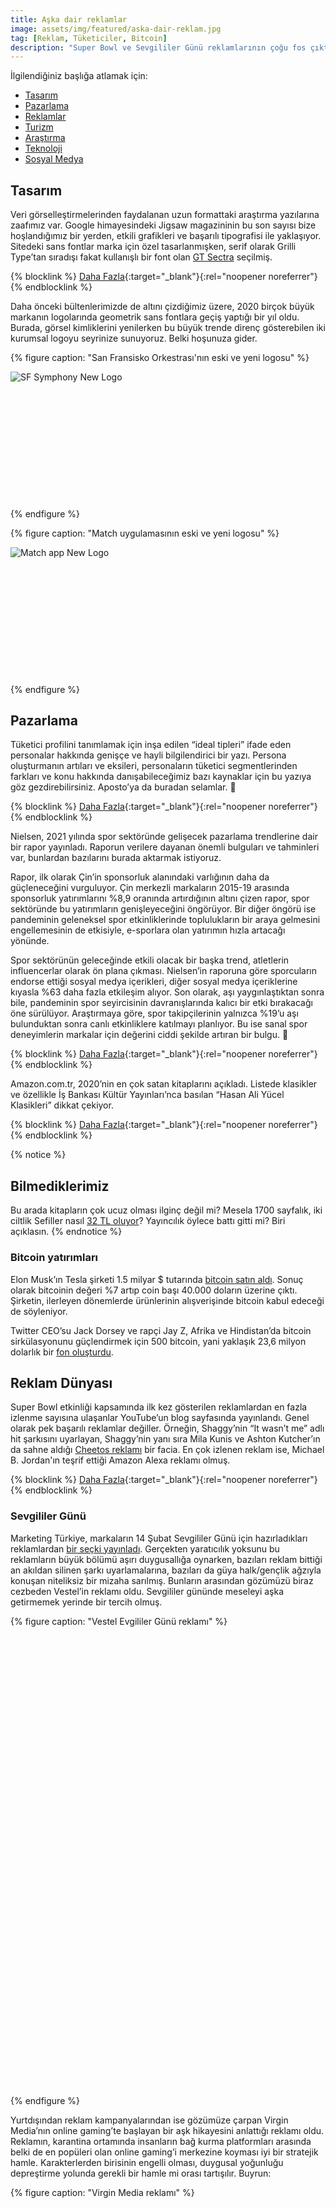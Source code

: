 ```yaml
---
title: Aşka dair reklamlar
image: assets/img/featured/aska-dair-reklam.jpg
tag: [Reklam, Tüketiciler, Bitcoin]
description: "Super Bowl ve Sevgililer Günü reklamlarının çoğu fos çıktı. Nadir güzellikleri sizin için ayıklayıp bu yazıda sunduk."
---
```


İlgilendiğiniz başlığa atlamak için:
- [Tasarım](#tasarım)
- [Pazarlama](#pazarlama)
- [Reklamlar](#reklam-dünyası)
- [Turizm](#turizm)
- [Araştırma](#araştırma)
- [Teknoloji](#teknoloji)
- [Sosyal Medya](#sosyal-medya)

## Tasarım

Veri görselleştirmelerinden faydalanan uzun formattaki araştırma yazılarına zaafımız var. Google himayesindeki Jigsaw magazininin bu son sayısı bize hoşlandığımız bir yerden, etkili grafikleri ve başarılı tipografisi ile yaklaşıyor. Sitedeki sans fontlar marka için özel tasarlanmışken, serif olarak Grilli Type’tan sıradışı fakat kullanışlı bir font olan [GT Sectra](https://www.grillitype.com/typeface/gt-sectra) seçilmiş.

{% blocklink %}
[Daha Fazla](https://jigsaw.google.com/the-current/white-supremacy/data-visualization/){:target="_blank"}{:rel="noopener noreferrer"}
{% endblocklink %}

Daha önceki bültenlerimizde de altını çizdiğimiz üzere, 2020 birçok büyük markanın logolarında geometrik sans fontlara geçiş yaptığı bir yıl oldu. Burada, görsel kimliklerini yenilerken bu büyük trende direnç gösterebilen iki kurumsal logoyu seyrinize sunuyoruz. Belki hoşunuza gider.

{% figure caption: "San Fransisko Orkestrası'nın eski ve yeni logosu" %}
<div class="ratio-box" style="padding-bottom: 40.0417101%">
<img alt="SF Symphony New Logo" class="lazyload" data-src="/assets/img/content/sf-sym-logo.jpg">
</div>
{% endfigure %}

{% figure caption: "Match uygulamasının eski ve yeni logosu" %}
<div class="ratio-box" style="padding-bottom: 40.0417101%">
<img alt="Match app New Logo" class="lazyload" data-src="/assets/img/content/match-logo.jpg">
</div>
{% endfigure %}

## Pazarlama

Tüketici profilini tanımlamak için inşa edilen “ideal tipleri” ifade eden personalar hakkında genişçe ve hayli bilgilendirici bir yazı. Persona oluşturmanın artıları ve eksileri, personaların tüketici segmentlerinden farkları ve konu hakkında danışabileceğimiz bazı kaynaklar için bu yazıya göz gezdirebilirsiniz. Aposto’ya da buradan selamlar. 👋

{% blocklink %}
[Daha Fazla](https://apos.to/i/bulten-17-personalar){:target="_blank"}{:rel="noopener noreferrer"}
{% endblocklink %}

Nielsen, 2021 yılında spor sektöründe gelişecek pazarlama trendlerine dair bir rapor yayınladı. Raporun verilere dayanan önemli bulguları ve tahminleri var, bunlardan bazılarını burada aktarmak istiyoruz. 

Rapor, ilk olarak Çin’in sponsorluk alanındaki varlığının daha da güçleneceğini vurguluyor. Çin merkezli markaların 2015-19 arasında sponsorluk yatırımlarını %8,9 oranında artırdığının altını çizen rapor, spor sektöründe bu yatırımların genişleyeceğini öngörüyor. Bir diğer öngörü ise pandeminin geleneksel spor etkinliklerinde toplulukların bir araya gelmesini engellemesinin de etkisiyle, e-sporlara olan yatırımın hızla artacağı yönünde. 

Spor sektörünün geleceğinde etkili olacak bir başka trend, atletlerin influencerlar olarak ön plana çıkması. Nielsen’in raporuna göre sporcuların endorse ettiği sosyal medya içerikleri, diğer sosyal medya içeriklerine kıyasla %63 daha fazla etkileşim alıyor. Son olarak, aşı yaygınlaştıktan sonra bile, pandeminin spor seyircisinin davranışlarında kalıcı bir etki bırakacağı öne sürülüyor. Araştırmaya göre, spor takipçilerinin yalnızca %19’u aşı bulunduktan sonra canlı etkinliklere katılmayı planlıyor. Bu ise sanal spor deneyimlerin markalar için değerini ciddi şekilde artıran bir bulgu. 🏀

{% blocklink %}
[Daha Fazla](https://www.nielsen.com/us/en/insights/report/2021/the-changing-value-of-sponsorship-2021-sports-marketing-trends/){:target="_blank"}{:rel="noopener noreferrer"}
{% endblocklink %}

Amazon.com.tr, 2020’nin en çok satan kitaplarını açıkladı. Listede klasikler ve özellikle İş Bankası Kültür Yayınları’nca basılan “Hasan Ali Yücel Klasikleri” dikkat çekiyor.

{% blocklink %}
[Daha Fazla](https://digitalage.com.tr/amazon-com-tr-2020nin-en-cok-satan-kitaplarini-acikladi/){:target="_blank"}{:rel="noopener noreferrer"}
{% endblocklink %}

{% notice %}
## Bilmediklerimiz
Bu arada kitapların çok ucuz olması ilginç değil mi? Mesela 1700 sayfalık, iki ciltlik Sefiller nasıl [32 TL oluyor](https://www.amazon.com.tr/Sefiller-Kitap-Tak%C4%B1m-Victor-Hugo/dp/6053324744/ref=sr_1_3?__mk_tr_TR=%C3%85M%C3%85%C5%BD%C3%95%C3%91&crid=I8MM62A74DNF&dchild=1&keywords=kitap&qid=1613500322&sprefix=kitap%2Caps%2C226&sr=8-3)? Yayıncılık öylece battı gitti mi? Biri açıklasın.
{% endnotice %}

### Bitcoin yatırımları

Elon Musk’ın Tesla şirketi 1.5 milyar $ tutarında [bitcoin satın aldı](https://techcrunch.com/2021/02/08/tesla-buys-1-5b-in-bitcoin-may-accept-the-cryptocurrency-as-payment-in-the-future). Sonuç olarak bitcoinin değeri %7 artıp coin başı 40.000 doların üzerine çıktı. Şirketin, ilerleyen dönemlerde ürünlerinin alışverişinde bitcoin kabul edeceği de söyleniyor. 

Twitter CEO’su Jack Dorsey ve rapçi Jay Z, Afrika ve Hindistan’da bitcoin sirkülasyonunu güçlendirmek için 500 bitcoin, yani yaklaşık 23,6 milyon dolarlık bir [fon oluşturdu](https://techcrunch.com/2021/02/12/jack-dorsey-and-jay-z-invest-23-6-million-to-fund-bitcoin-development). 

## Reklam Dünyası

Super Bowl etkinliği kapsamında ilk kez gösterilen reklamlardan en fazla izlenme sayısına ulaşanlar YouTube’un blog sayfasında yayınlandı. Genel olarak pek başarılı reklamlar değiller. Örneğin, Shaggy’nin “It wasn’t me” adlı hit şarkısını uyarlayan, Shaggy’nin yanı sıra Mila Kunis ve Ashton Kutcher’ın da sahne aldığı [Cheetos reklamı](https://www.youtube.com/watch?v=o7yvrDTtsHw&feature=emb_title) bir facia. En çok izlenen reklam ise, Michael B. Jordan'ın teşrif ettiği Amazon Alexa reklamı olmuş.

{% blocklink %}
[Daha Fazla](https://blog.youtube/news-and-events/2021-youtube-adblitz-awards/){:target="_blank"}{:rel="noopener noreferrer"}
{% endblocklink %}

### Sevgililer Günü

Marketing Türkiye, markaların 14 Şubat Sevgililer Günü için hazırladıkları reklamlardan [bir seçki yayınladı](https://www.marketingturkiye.com.tr/haberler/markalar-aska-geldi-iste-2021in-sevgililer-gunu-kampanyalari/). Gerçekten yaratıcılık yoksunu bu reklamların büyük bölümü aşırı duygusallığa oynarken, bazıları reklam bittiği an akıldan silinen şarkı uyarlamalarına, bazıları da güya halk/gençlik ağzıyla konuşan niteliksiz bir mizaha sarılmış. Bunların arasından gözümüzü biraz cezbeden Vestel’in reklamı oldu. Sevgililer gününde meseleyi aşka getirmemek yerinde bir tercih olmuş.

{% figure caption: "Vestel Evgililer Günü reklamı" %}
<div class="ratio-box" style="padding-bottom: 56.2034739%">
<iframe class="lazyload" width="806" height="453" data-src="https://www.youtube.com/embed/b4_zEZ9xTmM" frameborder="0" allow="accelerometer; autoplay; clipboard-write; encrypted-media; gyroscope; picture-in-picture" allowfullscreen></iframe>
</div>
{% endfigure %}

Yurtdışından reklam kampanyalarından ise gözümüze çarpan Virgin Media’nın online gaming’te başlayan bir aşk hikayesini anlattığı reklamı oldu. Reklamın, karantina ortamında insanların bağ kurma platformları arasında belki de en popüleri olan online gaming’i merkezine koyması iyi bir stratejik hamle. Karakterlerden birisinin engelli olması, duygusal yoğunluğu depreştirme yolunda gerekli bir hamle mi orası tartışılır. Buyrun:

{% figure caption: "Virgin Media reklamı" %}
<div class="ratio-box" style="padding-bottom: 56.2034739%">
<iframe class="lazyload" width="806" height="453" data-src="https://www.youtube.com/embed/VDzu2DHtWac" frameborder="0" allow="accelerometer; autoplay; clipboard-write; encrypted-media; gyroscope; picture-in-picture" allowfullscreen></iframe>
</div>
{% endfigure %}

Konumuz aşkken, Norveçli bir seks oyuncakları firmasının bu mükemmel reklamına dikkat çekelim. “Her ilişkinin biraz heyecana ihtiyacı vardır” diyen, yalın ve nokta atışı bir çalışma. Budur!

{% figure caption: "Kondomeriet - İlişki reklamı" %}
<div style="padding:56.25% 0 0 0;position:relative;"><iframe src="https://player.vimeo.com/video/501249430?color=D95E7B&byline=0&portrait=0" style="position:absolute;top:0;left:0;width:100%;height:100%;" frameborder="0" allow="autoplay; fullscreen; picture-in-picture" allowfullscreen></iframe></div><script src="https://player.vimeo.com/api/player.js"></script>
{% endfigure %}

## Turizm

Yeni Zelanda turizminin yeni kampanyası farklı ve biraz da kışkırtıcı bir kampanya düzenliyor. YouTube’dan video serisi olarak yayınlanan kampanyada, bir bekçi, influencerların etkileşim için Yeni Zelanda’nın popüler lokasyonlarında fotoğraf çekmesini engellemeye çalışıyor. Sürekli aynı mekanlarda benzer içerikler üreten influencerlara karşı “Yeni Bir Şey Yap!” sloganıyla harekete geçen Yeni Zelanda, bazı sosyal medyacıların kalbini kırmak pahasına akılda kalıcı bir iş çıkarmış. Videonun en çok güldüren yeri bekçinin lavanta tarlasında fedora şapka bulması oldu.

{% figure caption: "Yeni Zelanda: Sosyal etki altında seyahat etmek" %}
<div class="ratio-box" style="padding-bottom: 56.25%">
<iframe class="lazyload" width="800" height="450" data-src="https://www.youtube.com/embed/Trs-isdu4eE" frameborder="0" allow="accelerometer; autoplay; clipboard-write; encrypted-media; gyroscope; picture-in-picture" allowfullscreen></iframe>
</div>
{% endfigure %}

Portekiz’in güçlü turizm ekonomisi şimdilerde zor zamanlardan geçiyor. 2020’de yüzde 76 küçülmeyle 4 milyondan az yabancı turist ağırlayan ülkede, virüs sebepli vakaların yeniden yükselmesiyle 2021 de kötü başladı. Şu ana dek, Covid-19 sebebiyle 15 binin üzerinde kişinin hayatını kaybettiği ülkede gözler, devletin işletmelere yapacağı yardım paketinde.

{% blocklink %}
[Daha Fazla](https://skift.com/2021/02/15/portugals-once-booming-tourism-sector-suffers-worst-slump-since-1980s/){:target="_blank"}{:rel="noopener noreferrer"}
{% endblocklink %}

GWI’nın, ABD ve İngiltere vatandaşlarının Covid sonrası seyahat planlarını anlamak için yaptığı araştırmada, seyahat markalarının güvenilir sağlık sigortaları sunmasını en çok isteyen yaş grubu olarak Z kuşağı ön plana çıkmış.

{% blocklink %}
[Daha Fazla](https://blog.globalwebindex.com/trends/vacationers-have-changed-in-2021/){:target="_blank"}{:rel="noopener noreferrer"}
{% endblocklink %}

## Araştırma

Bu hafta bizim yaptığımız mütevazi ama enteresan bir araştırmayı sizlerle paylaşıyoruz. Bazı sosyal medya ağlarının Google’da ne yoğunlukta arandığına dair verileri aynı grafikte karşılaştırıyoruz. 2004 yılından beri toplanan bu veriler, belirlenen dönem içerisinde 0 ile 100 arası bir değer alıyor. İlk grafiğimiz, MySpace’in 2007’de Google aramalarında elde ettiği hakimiyetin daha sonraları Twitter, Instagram ve Snapchat gibi uygulamalarca geçilemediğini gösteriyor. Twitter’ın 2013’te zirve yaptığını, sonra alçalıp, son yıllarda ise tekrar yükselişe geçtiğini fark ediyoruz. Instagram’ın 2012’den itibaren müthiş bir hızla yükseldiğini ama 2020’yi (büyük ihtimalle TikTok sebebiyle) çok parlak geçirmediğini görüyoruz. 

{% figure caption: "Sosyal medya ağları hakkında Google aramaları" %}
<div class="ratio-box" style="padding-bottom: 75.9150805%">
<img alt="Google trends graifiği" class="lazyload" data-src="/assets/img/content/sm-google-trends.jpg">
</div>
{% endfigure %}

Tabi, yukarıdaki grafikte göstermediğimiz filin adı Facebook. Aşağıdaki grafikte, diğer sosyal medya ağları arasında en yüksek değere sahip olan Myspace ve Facebook’un karşılaştırmasını veriyoruz. Myspace cüce kalıyor.

{% figure caption: "Myspace ve Facebook karşılaştırması" %}
<div class="ratio-box" style="padding-bottom: 75.66313%">
<img alt="Google trends grafiği" class="lazyload" data-src="/assets/img/content/facebook-myspace.jpg">
</div>
{% endfigure %}

Google, pandemi sürecinde değişen yeme-içme alışkanlıklarına dair rapor yayınladı. Rapor, ABD toplumundan elde edilen veriler üzerine kurulu olsa da, gözlemlenen online alışverişteki yaygınlaşma ve sağlıklı beslenme ve kişisel bakımın popülerleşmesi gibi trendler dünyanın geri kalanı için de bir fikir veriyor.

{% blocklink %}
[Daha Fazla](https://www.thinkwithgoogle.com/consumer-insights/trending-data-shorts/food-mealtime-data-insights){:target="_blank"}{:rel="noopener noreferrer"}
{% endblocklink %}

Microsoft, 2021 tüketici trendleri üzerine bir rapor yayınladı. Raporda, perakende satış, sağlık, seyahat, teknoloji ve finansal hizmetler başlıkları altında gelişen tüketici eğilimleri mercek altına alınıyor.

{% blocklink %}
[Daha Fazla](https://about.ads.microsoft.com/en-us/insights/g/consumer-trends-2021-report){:target="_blank"}{:rel="noopener noreferrer"}
{% endblocklink %}

## Teknoloji

{% figure caption: "Unreal Engine: MetaHuman Creator" %}
<div class="ratio-box" style="padding-bottom: 56.25%">
<iframe class="lazyload" width="800" height="450" data-src="https://www.youtube.com/embed/S3F1vZYpH8c" frameborder="0" allow="accelerometer; autoplay; clipboard-write; encrypted-media; gyroscope; picture-in-picture" allowfullscreen></iframe>
</div>
{% endfigure %}

Oyun grafikleri alanında çalışan Unreal Engine gelecek aylarda test sürüşüne çıkaracağı “MetaHuman Creator” projesini duyurdu. Bulut bazlı olacak bu uygulama sayesinde, hayal ettiğiniz “dijital insanı” en küçük ayrıntısına kadar tasarlayabilecek ve anime edebileceksiniz. Bu uygulama sayesinde, Unreal Engine ultra-gerçekçi dijital karakter oluşturma sürecini haftalardan dakikalara indirmeyi hedefliyor. Yukarıdaki videodan anlaşıldığı kadarıyla sonuçlar oldukça etkileyici. Unreal Engine’in sitesindeki açıklamayı okumak için böyle buyrun:

{% blocklink %}
[Daha Fazla](https://www.unrealengine.com/en-US/blog/a-sneak-peek-at-metahuman-creator-high-fidelity-digital-humans-made-easy){:target="_blank"}{:rel="noopener noreferrer"}
{% endblocklink %}

## Sosyal Medya

LinkedIn, “Return to Growth 2021” adıyla 47 sayfalık yeni bir dijital magazin yayınladı. Başarılı kampanya örnekleri ve uzman görüşlerini içeren yayında ayrıca LinkedIn’e dair en güncel veriler de bulunuyor. Buna göre LinkedIn’in 200 ülkede 706 milyonun üzerinde kullanıcısı var. Bir diğer ilginç veri ise sosyal medyadan şirket sitelerine yapılan tüm yönlendirmelerin yüzde 45’inin LinkedIn üzerinden yapılması. Bu, devasa bir oran.

{% blocklink %}
[Daha Fazla](https://www.flipsnack.com/SophisticatedMarketerQuarterly/return-to-growth-2021.html/full-view.html){:target="_blank"}{:rel="noopener noreferrer"}
{% endblocklink %}

{% figure caption: "TikTok: Türkiye'de müzik kategorisinde en popüler hashtagler" %}
<div class="ratio-box" style="padding-bottom: 58.0071174%">
<img alt="TikTok hashtagler" class="lazyload" data-src="/assets/img/content/tiktok-hashtag.jpg">
</div>
{% endfigure %}

TikTok, yayınladığı trend raporuyla, 2020’nin en popüler içerik kategorilerini [açıkladı](https://www.tiktok.com/business/en/blog/our-tiktok-trend-report-is-here-discover-whats-next?fbclid=IwAR0oU541M_XbvL6cOJM0FK_c-jjcDGZAAJtyo2uLZMCrWUTMTBOz5d8yAPE). Uygulama, Türkiye’nin de içerisinde olduğu bir dizi ülkeye dair lokal trendleri de raporlaştırmış. Türkiye üzerine olan raporda en dikkat çekici veri, müzik kategorisinde en popüler iki hashtag’in Blackpink ve BTS olması. Raporda da belirtildiği gibi K-Pop’u yaygın olarak tüketen ve TikTok’un hakim profilini oluşturan Z kuşağı çoktan önemli bir segment haline çoktan geldi. Türkiye raporuna buradan erişebilirsiniz:

{% blocklink %}
[Daha Fazla](https://mcusercontent.com/3117629644bee594803598241/files/3c90fb07-8d83-4f00-8e57-bb1bc74e020d/TikTok__What_s_Next_Trend_Report___TR.pdf){:target="_blank"}{:rel="noopener noreferrer"}
{% endblocklink %}

### Sosyal Medyadan Kısa Kısa

- Türkiye’den reklam vermenin yasaklandığı Twitter, 2020 reklam gelirlerini bir önceki yıla göre %31 artırarak 1,15 milyar dolara [ulaştırdı](https://www.thedrum.com/news/2021/02/11/twitter-ad-revenues-exceed-1bn-ceo-says-trump-ban-forever).
- Instagram’ın açıklamasına göre, üzerinde TikTok watermark’ı bulunan Reels içerikleri Instagram algoritmasında [promote edilmeyecek](https://www.theverge.com/2021/2/9/22274332/instagram-algorithm-tiktok-watermark-recommendation-software-best-practices). Instagram bu kararında başka platformlardan aktarılan Reelslerin kalitesinin düşük olduğundan bahsetse de, yaygın kanı TikTok ile olan rekabetin kararda etkili olduğu yönünde.
- Günde 50 milyon kullanıcının online olduğu Reddit, 2021 yılındaki stratejik hamleleri için 250 milyon dolar bağış topladığını [açıkladı](https://redditblog.com/2021/02/08/fueling-reddits-future/). Bu paranın, özellikle reklam ve video optimizasyonu için harcanacağı belirtilirken, yeni pazarlara açılmak ve çalışan sayısını iki katına çıkarmak da Reddit’in 2021 hedefleri arasında olacak.

*****

Bu haftalık tam burada duruyoruz. Haftaya devam etmek üzere. 🚀